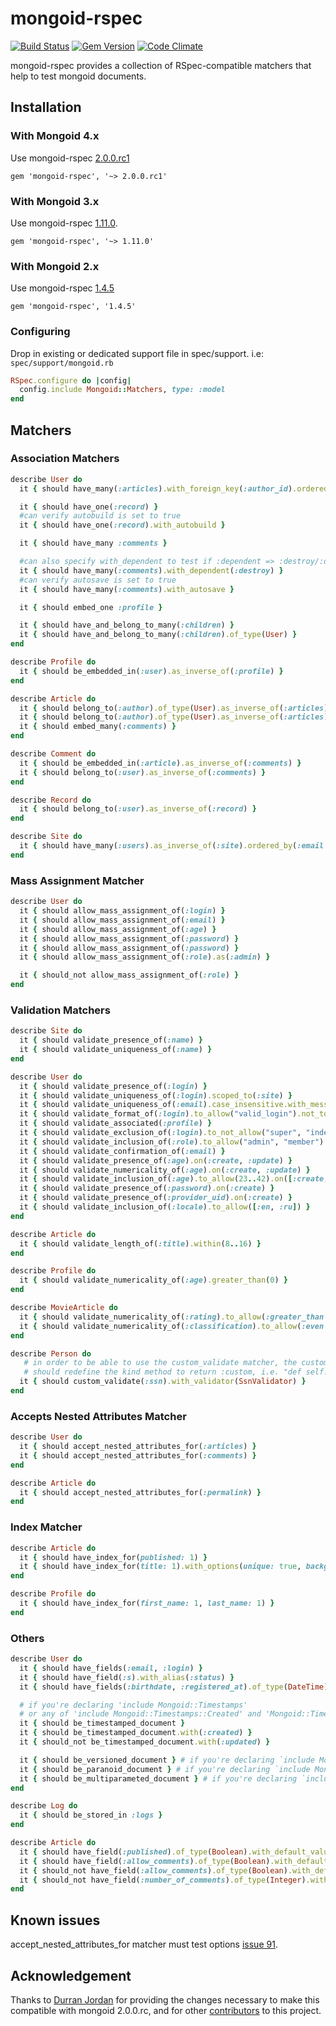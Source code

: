 # mongoid-rspec

[![Build Status][travis_badge]][travis]
[![Gem Version][rubygems_badge]][rubygems]
[![Code Climate][codeclimate_badge]][codeclimate]

mongoid-rspec provides a collection of RSpec-compatible matchers that help to test mongoid documents.

## Installation

### With Mongoid 4.x

Use mongoid-rspec [2.0.0.rc1][mongo4]

    gem 'mongoid-rspec', '~> 2.0.0.rc1'

### With Mongoid 3.x

Use mongoid-rspec [1.11.0][mongo3].

    gem 'mongoid-rspec', '~> 1.11.0'

### With Mongoid 2.x

Use mongoid-rspec [1.4.5][mongo2]

    gem 'mongoid-rspec', '1.4.5'

### Configuring

Drop in existing or dedicated support file in spec/support.
i.e: `spec/support/mongoid.rb`

```ruby
RSpec.configure do |config|
  config.include Mongoid::Matchers, type: :model
end
```

## Matchers

### Association Matchers

```ruby
describe User do
  it { should have_many(:articles).with_foreign_key(:author_id).ordered_by(:title) }

  it { should have_one(:record) }
  #can verify autobuild is set to true
  it { should have_one(:record).with_autobuild }

  it { should have_many :comments }

  #can also specify with_dependent to test if :dependent => :destroy/:destroy_all/:delete is set
  it { should have_many(:comments).with_dependent(:destroy) }
  #can verify autosave is set to true
  it { should have_many(:comments).with_autosave }

  it { should embed_one :profile }

  it { should have_and_belong_to_many(:children) }
  it { should have_and_belong_to_many(:children).of_type(User) }
end

describe Profile do
  it { should be_embedded_in(:user).as_inverse_of(:profile) }
end

describe Article do
  it { should belong_to(:author).of_type(User).as_inverse_of(:articles) }
  it { should belong_to(:author).of_type(User).as_inverse_of(:articles).with_index }
  it { should embed_many(:comments) }
end

describe Comment do
  it { should be_embedded_in(:article).as_inverse_of(:comments) }
  it { should belong_to(:user).as_inverse_of(:comments) }
end

describe Record do
  it { should belong_to(:user).as_inverse_of(:record) }
end

describe Site do
  it { should have_many(:users).as_inverse_of(:site).ordered_by(:email.asc) }
end
```

### Mass Assignment Matcher

```ruby
describe User do
  it { should allow_mass_assignment_of(:login) }
  it { should allow_mass_assignment_of(:email) }
  it { should allow_mass_assignment_of(:age) }
  it { should allow_mass_assignment_of(:password) }
  it { should allow_mass_assignment_of(:password) }
  it { should allow_mass_assignment_of(:role).as(:admin) }

  it { should_not allow_mass_assignment_of(:role) }
end
```

### Validation Matchers

```ruby
describe Site do
  it { should validate_presence_of(:name) }
  it { should validate_uniqueness_of(:name) }
end

describe User do
  it { should validate_presence_of(:login) }
  it { should validate_uniqueness_of(:login).scoped_to(:site) }
  it { should validate_uniqueness_of(:email).case_insensitive.with_message("is already taken") }
  it { should validate_format_of(:login).to_allow("valid_login").not_to_allow("invalid login") }
  it { should validate_associated(:profile) }
  it { should validate_exclusion_of(:login).to_not_allow("super", "index", "edit") }
  it { should validate_inclusion_of(:role).to_allow("admin", "member") }
  it { should validate_confirmation_of(:email) }
  it { should validate_presence_of(:age).on(:create, :update) }
  it { should validate_numericality_of(:age).on(:create, :update) }
  it { should validate_inclusion_of(:age).to_allow(23..42).on([:create, :update]) }
  it { should validate_presence_of(:password).on(:create) }
  it { should validate_presence_of(:provider_uid).on(:create) }
  it { should validate_inclusion_of(:locale).to_allow([:en, :ru]) }
end

describe Article do
  it { should validate_length_of(:title).within(8..16) }
end

describe Profile do
  it { should validate_numericality_of(:age).greater_than(0) }
end

describe MovieArticle do
  it { should validate_numericality_of(:rating).to_allow(:greater_than => 0).less_than_or_equal_to(5) }
  it { should validate_numericality_of(:classification).to_allow(:even => true, :only_integer => true, :nil => false) }
end

describe Person do
   # in order to be able to use the custom_validate matcher, the custom validator class (in this case SsnValidator)
   # should redefine the kind method to return :custom, i.e. "def self.kind() :custom end"
  it { should custom_validate(:ssn).with_validator(SsnValidator) }
end
```

### Accepts Nested Attributes Matcher

```ruby
describe User do
  it { should accept_nested_attributes_for(:articles) }
  it { should accept_nested_attributes_for(:comments) }
end

describe Article do
  it { should accept_nested_attributes_for(:permalink) }
end
```

### Index Matcher

```ruby
describe Article do
  it { should have_index_for(published: 1) }
  it { should have_index_for(title: 1).with_options(unique: true, background: true) }
end

describe Profile do
  it { should have_index_for(first_name: 1, last_name: 1) }
end
```

### Others

```ruby
describe User do
  it { should have_fields(:email, :login) }
  it { should have_field(:s).with_alias(:status) }
  it { should have_fields(:birthdate, :registered_at).of_type(DateTime) }

  # if you're declaring 'include Mongoid::Timestamps'
  # or any of 'include Mongoid::Timestamps::Created' and 'Mongoid::Timestamps::Updated'
  it { should be_timestamped_document }
  it { should be_timestamped_document.with(:created) }
  it { should_not be_timestamped_document.with(:updated) }

  it { should be_versioned_document } # if you're declaring `include Mongoid::Versioning`
  it { should be_paranoid_document } # if you're declaring `include Mongoid::Paranoia`
  it { should be_multiparameted_document } # if you're declaring `include Mongoid::MultiParameterAttributes`
end

describe Log do
  it { should be_stored_in :logs }
end

describe Article do
  it { should have_field(:published).of_type(Boolean).with_default_value_of(false) }
  it { should have_field(:allow_comments).of_type(Boolean).with_default_value_of(true) }
  it { should_not have_field(:allow_comments).of_type(Boolean).with_default_value_of(false) }
  it { should_not have_field(:number_of_comments).of_type(Integer).with_default_value_of(1) }
end
```

## Known issues

accept_nested_attributes_for matcher must test options [issue 91](https://github.com/mongoid-rspec/mongoid-rspec/issues/91).

## Acknowledgement

Thanks to [Durran Jordan][durran] for providing the changes necessary to make
this compatible with mongoid 2.0.0.rc, and for other [contributors](https://github.com/mongoid-rspec/mongoid-rspec/contributors)
to this project.

[durran]: https://github.com/durran
[mongo2]: http://rubygems.org/gems/mongoid-rspec/versions/1.4.5
[mongo3]: http://rubygems.org/gems/mongoid-rspec/versions/1.11.0
[mongo4]: http://rubygems.org/gems/mongoid-rspec/versions/2.0.0.rc1

[travis_badge]: http://img.shields.io/travis/mongoid-rspec/mongoid-rspec.svg?style=flat
[travis]: https://travis-ci.org/mongoid-rspec/mongoid-rspec

[rubygems_badge]: http://img.shields.io/gem/v/mongoid-rspec.svg?style=flat
[rubygems]: http://rubygems.org/gems/mongoid-rspec

[codeclimate_badge]: http://img.shields.io/codeclimate/github/mongoid-rspec/mongoid-rspec.svg?style=flat
[codeclimate]: https://codeclimate.com/github/mongoid-rspec/mongoid-rspec
